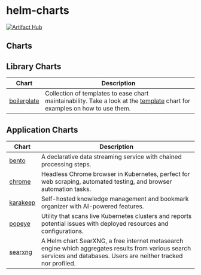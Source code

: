 # helm-charts

[![Artifact Hub](https://img.shields.io/endpoint?url=https://artifacthub.io/badge/repository/self-hosters-by-night)](https://artifacthub.io/packages/search?repo=self-hosters-by-night)

## Charts

## Library Charts

| Chart | Description |
| ----- | ----------- |
| [boilerplate](https://github.com/self-hosters-by-night/helm-charts/tree/main/charts/boilerplate) | Collection of templates to ease chart maintainability. Take a look at the [template](https://github.com/self-hosters-by-night/helm-charts/tree/main/charts/template) chart for examples on how to use them. |

## Application Charts

| Chart | Description |
| ----- | ----------- |
| [bento](https://github.com/self-hosters-by-night/helm-charts/tree/main/charts/bento) | A declarative data streaming service with chained processing steps. |
| [chrome](https://github.com/self-hosters-by-night/helm-charts/tree/main/charts/chrome) | Headless Chrome browser in Kubernetes, perfect for web scraping, automated testing, and browser automation tasks. |
| [karakeep](https://github.com/self-hosters-by-night/helm-charts/tree/main/charts/karakeep) | Self-hosted knowledge management and bookmark organizer with AI-powered features. |
| [popeye](https://github.com/self-hosters-by-night/helm-charts/tree/main/charts/popeye) | Utility that scans live Kubernetes clusters and reports potential issues with deployed resources and configurations. |
| [searxng](https://github.com/self-hosters-by-night/helm-charts/tree/main/charts/searxng) | A Helm chart SearXNG, a free internet metasearch engine which aggregates results from various search services and databases. Users are neither tracked nor profiled. |
